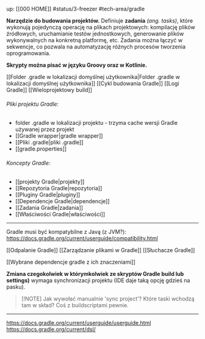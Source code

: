 up: [[000 HOME]]
#status/3-freezer
#tech-area/gradle 

**Narzędzie do budowania projektów.**
Definiuje **zadania** *(ang. tasks)*, które wykonują pojedynczą operację na plikach projektowych: kompilację plików źródłowych, uruchamianie testów jednostkowych, generowanie plików wykonywalnych na konkretną platformę, etc. Zadania można łączyć w sekwencje, co pozwala na automatyzację różnych procesów tworzenia oprogramowania.

**Skrypty można pisać w języku Groovy oraz w Kotlinie.**

[[Folder .gradle w lokalizacji domyślnej użytkownika|Folder .gradle w lokalizacji domyślnej użytkownika]]
[[Cykl budowania Gradle]]
[[Logi Gradle]]
[[Wieloprojektowy build]]

###### Pliki projektu Gradle:
- folder .gradle w lokalizacji projektu - trzyma cache wersji Gradle używanej przez projekt
- [[Gradle wrapper|gradle wrapper]]
- [[Pliki .gradle|pliki .gradle]]
- [[gradle.properties]]

###### Koncepty Gradle:
- [[projekty Gradle|projekty]]
- [[Repozytoria Gradle|repozytoria]]
- [[Pluginy Gradle|pluginy]]
- [[Dependencje Gradle|dependencje]]
- [[Zadania Gradle|zadania]]
- [[Właściwości Gradle|właściwości]]



---

Gradle musi być kompatybilne z Javą (z JVM?): https://docs.gradle.org/current/userguide/compatibility.html

[[Odpalanie Gradle]]
[[Zarządzanie plikami w Gradle]]
[[Słuchacze Gradle]]

[[Wybrane dependencje gradle z ich znaczeniami]]

**Zmiana czegokolwiek w którymkolwiek ze skryptów Gradle build lub settings)** wymaga synchronizacji projektu (IDE daje taką opcję gdzieś na pasku).

> [!NOTE] Jak wywołać manualnie 'sync project'?
> Które taski wchodzą tam w skład? Coś z buildscriptami pewnie.

---
https://docs.gradle.org/current/userguide/userguide.html
https://docs.gradle.org/current/dsl/